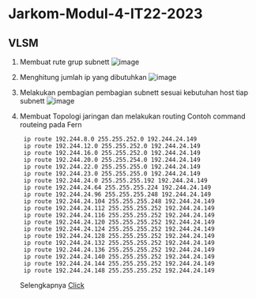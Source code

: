 # Jarkom-Modul-4-IT22-2023


## VLSM

1. Membuat rute grup subnett
  ![image](https://github.com/reynoldgithub/Jarkom-Modul-4-IT22-2023/assets/104211684/b26d049a-b7d7-447e-9b9a-3f54a01418e1)

2. Menghitung jumlah ip yang dibutuhkan
  ![image](https://github.com/reynoldgithub/Jarkom-Modul-4-IT22-2023/assets/104211684/1d8f341f-c251-4988-a39a-497991d8e6a8)

3. Melakukan pembagian pembagian subnett sesuai kebutuhan host tiap subnett
   ![image](https://github.com/reynoldgithub/Jarkom-Modul-4-IT22-2023/assets/104211684/bd0651b1-f686-429c-9ddb-ba56a9593af4)
   
4. Membuat Topologi jaringan dan melakukan routing
   Contoh command routeing pada Fern
   ```
    ip route 192.244.8.0 255.255.252.0 192.244.24.149
    ip route 192.244.12.0 255.255.252.0 192.244.24.149
    ip route 192.244.16.0 255.255.252.0 192.244.24.149
    ip route 192.244.20.0 255.255.254.0 192.244.24.149
    ip route 192.244.22.0 255.255.255.0 192.244.24.149
    ip route 192.244.23.0 255.255.255.0 192.244.24.149
    ip route 192.244.24.0 255.255.255.192 192.244.24.149
    ip route 192.244.24.64 255.255.255.224 192.244.24.149
    ip route 192.244.24.96 255.255.255.248 192.244.24.149
    ip route 192.244.24.104 255.255.255.248 192.244.24.149
    ip route 192.244.24.112 255.255.255.252 192.244.24.149
    ip route 192.244.24.116 255.255.255.252 192.244.24.149
    ip route 192.244.24.120 255.255.255.252 192.244.24.149
    ip route 192.244.24.124 255.255.255.252 192.244.24.149
    ip route 192.244.24.128 255.255.255.252 192.244.24.149
    ip route 192.244.24.132 255.255.255.252 192.244.24.149
    ip route 192.244.24.136 255.255.255.252 192.244.24.149
    ip route 192.244.24.140 255.255.255.252 192.244.24.149
    ip route 192.244.24.144 255.255.255.252 192.244.24.149
    ip route 192.244.24.148 255.255.255.252 192.244.24.149
   ```
   Selengkapnya
   <a href="https://docs.google.com/spreadsheets/d/1kyZ1wHNoQ-kZikkIvu2Wz4ROqxLT2RG0PyhnBKn10MU/edit#gid=671499381">Click</a>
